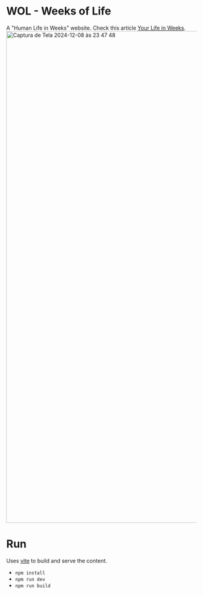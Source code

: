 # WOL - Weeks of Life

A "Human Life in Weeks" website. Check this article [Your Life in Weeks](https://waitbutwhy.com/2014/05/life-weeks.html).
<img width="1301" alt="Captura de Tela 2024-12-08 às 23 47 48" src="https://github.com/user-attachments/assets/517f6093-5f8d-4104-ac61-f4ab195030d9">

# Run

Uses [vite](https://vite.dev) to build and serve the content.

- `npm install`
- `npm run dev`
- `npm run build`
